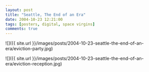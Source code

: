 ```yaml
---
layout: post
title: "Seattle, The End of an Era"
date: 2004-10-23 12:21:00
tags: [posters, digital, space virgins]
comments: true
---
```

![]({{ site.url }}/images/posts/2004-10-23-seattle-the-end-of-an-era/eviction-party.jpg)

![]({{ site.url }}/images/posts/2004-10-23-seattle-the-end-of-an-era/eviction-reception.jpg)

